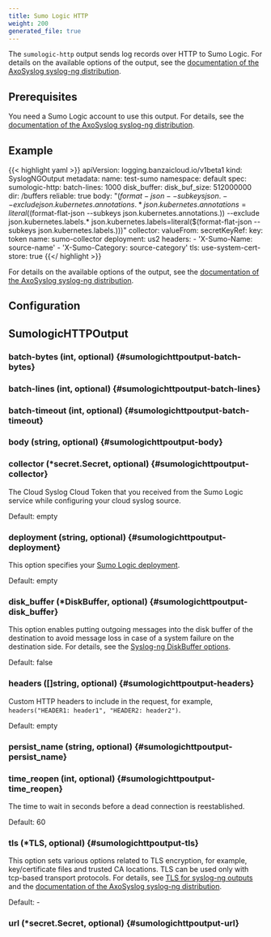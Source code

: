 ```yaml
---
title: Sumo Logic HTTP
weight: 200
generated_file: true
---
```


The `sumologic-http` output sends log records over HTTP to Sumo Logic. For details on the available options of the output, see the [documentation of the AxoSyslog syslog-ng distribution](https://axoflow.com/docs/axosyslog-core/chapter-destinations/destination-sumologic-intro/destination-sumologic-options/).

## Prerequisites

You need a Sumo Logic account to use this output. For details, see the [documentation of the AxoSyslog syslog-ng distribution](https://axoflow.com/docs/axosyslog-core/chapter-destinations/destination-sumologic-intro/).

## Example

{{< highlight yaml >}}
apiVersion: logging.banzaicloud.io/v1beta1
kind: SyslogNGOutput
metadata:
  name: test-sumo
  namespace: default
spec:
  sumologic-http:
    batch-lines: 1000
    disk_buffer:
      disk_buf_size: 512000000
      dir: /buffers
      reliable: true
    body: "$(format-json
                --subkeys json.
                --exclude json.kubernetes.annotations.*
                json.kubernetes.annotations=literal($(format-flat-json --subkeys json.kubernetes.annotations.))
                --exclude json.kubernetes.labels.*
                json.kubernetes.labels=literal($(format-flat-json --subkeys json.kubernetes.labels.)))"
    collector:
      valueFrom:
        secretKeyRef:
          key: token
          name: sumo-collector
    deployment: us2
    headers:
    - 'X-Sumo-Name: source-name'
    - 'X-Sumo-Category: source-category'
    tls:
      use-system-cert-store: true
{{</ highlight >}}

For details on the available options of the output, see the [documentation of the AxoSyslog syslog-ng distribution](https://axoflow.com/docs/axosyslog-core/chapter-destinations/destination-sumologic-intro/destination-sumologic-http/).


## Configuration
## SumologicHTTPOutput

### batch-bytes (int, optional) {#sumologichttpoutput-batch-bytes}


### batch-lines (int, optional) {#sumologichttpoutput-batch-lines}


### batch-timeout (int, optional) {#sumologichttpoutput-batch-timeout}


### body (string, optional) {#sumologichttpoutput-body}


### collector (*secret.Secret, optional) {#sumologichttpoutput-collector}

The Cloud Syslog Cloud Token that you received from the Sumo Logic service while configuring your cloud syslog source.

Default: empty

### deployment (string, optional) {#sumologichttpoutput-deployment}

This option specifies your [Sumo Logic deployment](https://help.sumologic.com/APIs/General-API-Information/Sumo-Logic-Endpoints-by-Deployment-and-Firewall-Security).

Default: empty

### disk_buffer (*DiskBuffer, optional) {#sumologichttpoutput-disk_buffer}

This option enables putting outgoing messages into the disk buffer of the destination to avoid message loss in case of a system failure on the destination side. For details, see the [Syslog-ng DiskBuffer options](../disk_buffer/).

Default: false

### headers ([]string, optional) {#sumologichttpoutput-headers}

Custom HTTP headers to include in the request, for example, `headers("HEADER1: header1", "HEADER2: header2")`.

Default: empty

### persist_name (string, optional) {#sumologichttpoutput-persist_name}

### time_reopen (int, optional) {#sumologichttpoutput-time_reopen}

The time to wait in seconds before a dead connection is reestablished.  

Default: 60

### tls (*TLS, optional) {#sumologichttpoutput-tls}

This option sets various options related to TLS encryption, for example, key/certificate files and trusted CA locations. TLS can be used only with tcp-based transport protocols. For details, see [TLS for syslog-ng outputs](../tls/) and the [documentation of the AxoSyslog syslog-ng distribution](https://axoflow.com/docs/axosyslog-core/chapter-encrypted-transport-tls/tlsoptions/). 

Default: -

### url (*secret.Secret, optional) {#sumologichttpoutput-url}



